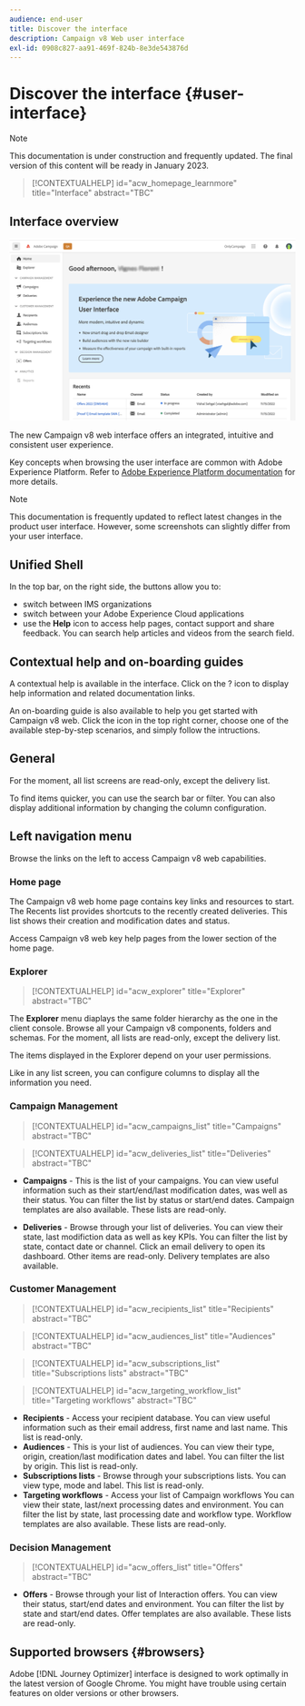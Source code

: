 ```yaml
---
audience: end-user
title: Discover the interface
description: Campaign v8 Web user interface
exl-id: 0908c827-aa91-469f-824b-8e3de543876d
---
```

# Discover the interface {#user-interface}

>[!NOTE]
>
>This documentation is under construction and frequently updated. The final version of this content will be ready in January 2023.

>[!CONTEXTUALHELP]
>id="acw_homepage_learnmore"
>title="Interface"
>abstract="TBC"

## Interface overview

![](assets/home.png)

The new Campaign v8 web interface offers an integrated, intuitive and consistent user experience.

Key concepts when browsing the user interface are common with Adobe Experience Platform. Refer to [Adobe Experience Platform documentation](https://experienceleague.adobe.com/docs/experience-platform/landing/platform-ui/ui-guide.html#adobe-experience-platform-ui-guide) for more details.

>[!NOTE]
>
>This documentation is frequently updated to reflect latest changes in the product user interface. However, some screenshots can slightly differ from your user interface.


<!--
* console + web interface (overview, why use each of them)
* web UI made up of read-only lists that can be configured, show how to add columns
-->

## Unified Shell

In the top bar, on the right side, the buttons allow you to:

* switch between IMS organizations 
* switch between your Adobe Experience Cloud applications
* use the **Help** icon to access help pages, contact support and share feedback. You can search help articles and videos from the search field.



<!--
Org / Sub-org switcher to switch between instances. Only one for Alpha. Later: intermerdiate screen with Control Panel (beta). if v8 + ACS with one card per ACS instance. Maybe quickly explain the menu for Alpha?
-->

## Contextual help and on-boarding guides

A contextual help is available in the interface. Click on the ? icon to display help information and related documentation links. 

An on-boarding guide is also available to help you get started with Campaign v8 web. Click the icon in the top right corner, choose one of the available step-by-step scenarios, and simply follow the intructions.

## General

For the moment, all list screens are read-only, except the delivery list. 

To find items quicker, you can use the search bar or filter. You can also display additional information by changing the column configuration.

## Left navigation menu

Browse the links on the left to access Campaign v8 web capabilities.

### Home page

The Campaign v8 web home page contains key links and resources to start. The Recents list provides shortcuts to the recently created deliveries. This list shows their creation and modification dates and status.

<!--
* Banner
* KPIs on email channel (cross-deliveries): open rate, delivery rate, etc
* Recent items
* Learning cards
-->

Access Campaign v8 web key help pages from the lower section of the home page.

<!--
show global KPIs, recent items + left menu to access features)
CONTROL PANEL not alpha
Global report not alpha
-->

### Explorer

>[!CONTEXTUALHELP]
>id="acw_explorer"
>title="Explorer"
>abstract="TBC"

The **Explorer** menu diaplays the same folder hierarchy as the one in the client console. Browse all your Campaign v8 components, folders and schemas. For the moment, all lists are read-only, except the delivery list. 

The items displayed in the Explorer depend on your user permissions. 

Like in any list screen, you can configure columns to display all the information you need. 
<!--
Explorer' menu in web UI to navigate through console content: console navtree second view in addition to the left menu lists with filters. The Explorer gives the real folder hierarchy from the console. Make sure you find your deliveries in sub-folders. All lists can be accessed in read-only. No Create/Edit. You can configure lists (colums). All schema fields, linked tables are available. 

If you need to view your lists of recipients (age, gender), transactions or live transactional messages. To view each/edit -> console.

Navtree view depends on permissions (same as console).
-->

### Campaign Management

>[!CONTEXTUALHELP]
>id="acw_campaigns_list"
>title="Campaigns"
>abstract="TBC"

>[!CONTEXTUALHELP]
>id="acw_deliveries_list"
>title="Deliveries"
>abstract="TBC"

* **Campaigns** - This is the list of your campaigns. You can view useful information such as their start/end/last modification dates, was well as their status. You can filter the list by status or start/end dates. Campaign templates are also available. These lists are read-only. 

* **Deliveries** - Browse through your list of deliveries. You can view their state, last modifiction data as well as key KPIs. You can filter the list by state, contact date or channel. Click an email delivery to open its dashboard. Other items are read-only. Delivery templates are also available.

### Customer Management

>[!CONTEXTUALHELP]
>id="acw_recipients_list"
>title="Recipients"
>abstract="TBC"

>[!CONTEXTUALHELP]
>id="acw_audiences_list"
>title="Audiences"
>abstract="TBC"

>[!CONTEXTUALHELP]
>id="acw_subscriptions_list"
>title="Subscriptions lists"
>abstract="TBC"

>[!CONTEXTUALHELP]
>id="acw_targeting_workflow_list"
>title="Targeting workflows"
>abstract="TBC"

* **Recipients** - Access your recipient database. You can view useful information such as their email address, first name and last name. This list is read-only. 
* **Audiences** - This is your list of audiences. You can view their type, origin, creation/last modification dates and label. You can filter the list by origin. This list is read-only. 
* **Subscriptions lists** - Browse through your subscriptions lists. You can view type, mode and label. This list is read-only. 
* **Targeting workflows** - Access your list of Campaign workflows  You can view their state, last/next processing dates and environment. You can filter the list by state, last processing date and workflow type. Workflow templates are also available. These lists are read-only. 

### Decision Management

>[!CONTEXTUALHELP]
>id="acw_offers_list"
>title="Offers"
>abstract="TBC"

* **Offers** - Browse through your list of Interaction offers. You can view their status, start/end dates and environment. You can filter the list by state and start/end dates. Offer templates are also available. These lists are read-only. 

## Supported browsers {#browsers}

Adobe [!DNL Journey Optimizer] interface is designed to work optimally in the latest version of Google Chrome. You might have trouble using certain features on older versions or other browsers.

